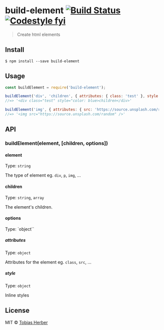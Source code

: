 # build-element [![Build Status](https://travis-ci.org/tobihrbr/build-element.svg?branch=master)](https://travis-ci.org/tobihrbr/build-element) [![Codestyle fyi](https://img.shields.io/badge/code%20style-fyi-E91E63.svg)](https://github.com/tobihrbr/fyi)

> Create html elements

## Install

```
$ npm install --save build-element
```

## Usage

```js
const buildElement = require('build-element');

buildElement('div', 'children', { attributes: { class: 'test' }, style: { color: 'blue' } });
//=> '<div class="test" style="color: blue>children</div>'

buildElement('img', { attributes: { src: 'https://source.unsplash.com/random' } });
//=> '<img src="https://source.unsplash.com/random" />'
```

## API

### buildElement(element, [children, options])

#### element

Type: `string`

The type of element eg. `div`, `p`, `img`, ...

#### children

Type: `string`, `array`

The element's children.

#### options

Type: `object``

##### attributes

Type: `object`

Attributes for the element eg. `class`, `src`, ...

##### style

Type: `object`

Inline styles

## License

MIT © [Tobias Herber](https://tobihrbr.com)
